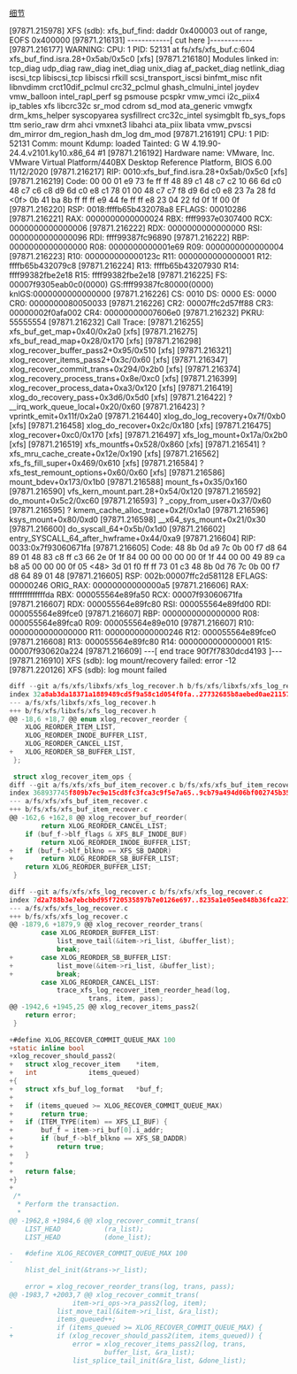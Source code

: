 <!-- 日志损坏 -->
<!-- growfs + power-off 测试过程中 -->
<!-- 在日志记录中，修改事务的扩展区块位于 growfs 交易之前，这导致验证日志重播期间失败。 -->
[细节](https://gitee.com/openeuler/kernel/commit/dba19fb8c8265bd66b689403c62ba87e74382425)


[97871.215978] XFS (sdb): xfs_buf_find: daddr 0x400003 out of range, EOFS 0x400000
[97871.216131] ------------[ cut here ]------------
[97871.216177] WARNING: CPU: 1 PID: 52131 at fs/xfs/xfs_buf.c:604 xfs_buf_find.isra.28+0x5ab/0x5c0 [xfs]
[97871.216180] Modules linked in: tcp_diag udp_diag raw_diag inet_diag unix_diag af_packet_diag netlink_diag iscsi_tcp libiscsi_tcp libiscsi rfkill scsi_transport_iscsi binfmt_misc nfit libnvdimm crct10dif_pclmul crc32_pclmul ghash_clmulni_intel joydev vmw_balloon intel_rapl_perf sg psmouse pcspkr vmw_vmci i2c_piix4 ip_tables xfs libcrc32c sr_mod cdrom sd_mod ata_generic vmwgfx drm_kms_helper syscopyarea sysfillrect crc32c_intel sysimgblt fb_sys_fops ttm serio_raw drm ahci vmxnet3 libahci ata_piix libata vmw_pvscsi dm_mirror dm_region_hash dm_log dm_mod
[97871.216191] CPU: 1 PID: 52131 Comm: mount Kdump: loaded Tainted: G        W         4.19.90-24.4.v2101.ky10.x86_64 #1
[97871.216192] Hardware name: VMware, Inc. VMware Virtual Platform/440BX Desktop Reference Platform, BIOS 6.00 11/12/2020
[97871.216217] RIP: 0010:xfs_buf_find.isra.28+0x5ab/0x5c0 [xfs]
[97871.216219] Code: 00 00 01 e9 73 fe ff ff 48 89 c1 48 c7 c2 10 66 6d c0 48 c7 c6 c8 d9 6d c0 e8 c1 78 01 00 48 c7 c7 f8 d9 6d c0 e8 23 7a 28 fd <0f> 0b 41 ba 8b ff ff ff e9 44 fe ff ff e8 23 04 22 fd 0f 1f 00 0f
[97871.216220] RSP: 0018:ffffb65b432078a8 EFLAGS: 00010286
[97871.216221] RAX: 0000000000000024 RBX: ffff9937e0307400 RCX: 0000000000000006
[97871.216222] RDX: 0000000000000000 RSI: 0000000000000096 RDI: ffff99387fc96890
[97871.216222] RBP: 0000000000000000 R08: 0000000000001e69 R09: 0000000000000004
[97871.216223] R10: 000000000000123c R11: 0000000000000001 R12: ffffb65b432079c8
[97871.216224] R13: ffffb65b43207930 R14: ffff99382fbe2e18 R15: ffff99382fbe2e18
[97871.216225] FS:  00007f9305eab0c0(0000) GS:ffff99387fc80000(0000) knlGS:0000000000000000
[97871.216226] CS:  0010 DS: 0000 ES: 0000 CR0: 0000000080050033
[97871.216226] CR2: 00007ffc2d57ff88 CR3: 00000002f0afa002 CR4: 00000000007606e0
[97871.216232] PKRU: 55555554
[97871.216232] Call Trace:
[97871.216255]  xfs_buf_get_map+0x40/0x2a0 [xfs]
[97871.216275]  xfs_buf_read_map+0x28/0x170 [xfs]
[97871.216298]  xlog_recover_buffer_pass2+0x95/0x510 [xfs]
[97871.216321]  xlog_recover_items_pass2+0x3c/0x60 [xfs]
[97871.216347]  xlog_recover_commit_trans+0x294/0x2b0 [xfs]
[97871.216374]  xlog_recovery_process_trans+0x8e/0xc0 [xfs]
[97871.216399]  xlog_recover_process_data+0xa3/0x120 [xfs]
[97871.216419]  xlog_do_recovery_pass+0x3d6/0x5d0 [xfs]
[97871.216422]  ? __irq_work_queue_local+0x20/0x60
[97871.216423]  ? vprintk_emit+0x11f/0x2a0
[97871.216440]  xlog_do_log_recovery+0x7f/0xb0 [xfs]
[97871.216458]  xlog_do_recover+0x2c/0x180 [xfs]
[97871.216475]  xlog_recover+0xc0/0x170 [xfs]
[97871.216497]  xfs_log_mount+0x17a/0x2b0 [xfs]
[97871.216519]  xfs_mountfs+0x528/0x860 [xfs]
[97871.216541]  ? xfs_mru_cache_create+0x12e/0x190 [xfs]
[97871.216562]  xfs_fs_fill_super+0x469/0x610 [xfs]
[97871.216584]  ? xfs_test_remount_options+0x60/0x60 [xfs]
[97871.216586]  mount_bdev+0x173/0x1b0
[97871.216588]  mount_fs+0x35/0x160
[97871.216590]  vfs_kern_mount.part.28+0x54/0x120
[97871.216592]  do_mount+0x5c2/0xc60
[97871.216593]  ? _copy_from_user+0x37/0x60
[97871.216595]  ? kmem_cache_alloc_trace+0x2f/0x1a0
[97871.216596]  ksys_mount+0x80/0xd0
[97871.216598]  __x64_sys_mount+0x21/0x30
[97871.216600]  do_syscall_64+0x5b/0x1d0
[97871.216602]  entry_SYSCALL_64_after_hwframe+0x44/0xa9
[97871.216604] RIP: 0033:0x7f93060671fa
[97871.216605] Code: 48 8b 0d a9 7c 0b 00 f7 d8 64 89 01 48 83 c8 ff c3 66 2e 0f 1f 84 00 00 00 00 00 0f 1f 44 00 00 49 89 ca b8 a5 00 00 00 0f 05 <48> 3d 01 f0 ff ff 73 01 c3 48 8b 0d 76 7c 0b 00 f7 d8 64 89 01 48
[97871.216605] RSP: 002b:00007ffc2d581128 EFLAGS: 00000246 ORIG_RAX: 00000000000000a5
[97871.216606] RAX: ffffffffffffffda RBX: 000055564e89fa50 RCX: 00007f93060671fa
[97871.216607] RDX: 000055564e89fc80 RSI: 000055564e89fd00 RDI: 000055564e89fce0
[97871.216607] RBP: 0000000000000000 R08: 000055564e89fca0 R09: 000055564e89e010
[97871.216607] R10: 0000000000000000 R11: 0000000000000246 R12: 000055564e89fce0
[97871.216608] R13: 000055564e89fc80 R14: 0000000000000001 R15: 00007f930620a224
[97871.216609] ---[ end trace 90f7f7830dcd4193 ]---
[97871.216910] XFS (sdb): log mount/recovery failed: error -12
[97871.220126] XFS (sdb): log mount failed


```c
diff --git a/fs/xfs/libxfs/xfs_log_recover.h b/fs/xfs/libxfs/xfs_log_recover.h
index 32a8ab3da18371a1889489cd5f9a58c1d054f0fa..27732685b8aebed0ae21157c3effd8e8d20ef70f 100644
--- a/fs/xfs/libxfs/xfs_log_recover.h
+++ b/fs/xfs/libxfs/xfs_log_recover.h
@@ -18,6 +18,7 @@ enum xlog_recover_reorder {
 	XLOG_REORDER_ITEM_LIST,
 	XLOG_REORDER_INODE_BUFFER_LIST,
 	XLOG_REORDER_CANCEL_LIST,
+	XLOG_REORDER_SB_BUFFER_LIST,
 };
 
 struct xlog_recover_item_ops {
diff --git a/fs/xfs/xfs_buf_item_recover.c b/fs/xfs/xfs_buf_item_recover.c
index 368937745f809b7ec9e15cd8fc3fca3c9f5e7a65..9cb79a494d06bf002745b35c32bb31feba67ef49 100644
--- a/fs/xfs/xfs_buf_item_recover.c
+++ b/fs/xfs/xfs_buf_item_recover.c
@@ -162,6 +162,8 @@ xlog_recover_buf_reorder(
 		return XLOG_REORDER_CANCEL_LIST;
 	if (buf_f->blf_flags & XFS_BLF_INODE_BUF)
 		return XLOG_REORDER_INODE_BUFFER_LIST;
+	if (buf_f->blf_blkno == XFS_SB_DADDR)
+		return XLOG_REORDER_SB_BUFFER_LIST;
 	return XLOG_REORDER_BUFFER_LIST;
 }
 
diff --git a/fs/xfs/xfs_log_recover.c b/fs/xfs/xfs_log_recover.c
index 7d2a788b3e7ebcbbd95f720535897b7e0126e697..8235a1e05ee848b36fca22140239cec3eef3b4d2 100644
--- a/fs/xfs/xfs_log_recover.c
+++ b/fs/xfs/xfs_log_recover.c
@@ -1879,6 +1879,9 @@ xlog_recover_reorder_trans(
 		case XLOG_REORDER_BUFFER_LIST:
 			list_move_tail(&item->ri_list, &buffer_list);
 			break;
+		case XLOG_REORDER_SB_BUFFER_LIST:
+			list_move(&item->ri_list, &buffer_list);
+			break;
 		case XLOG_REORDER_CANCEL_LIST:
 			trace_xfs_log_recover_item_reorder_head(log,
 					trans, item, pass);
@@ -1942,6 +1945,25 @@ xlog_recover_items_pass2(
 	return error;
 }
 
+#define XLOG_RECOVER_COMMIT_QUEUE_MAX 100
+static inline bool
+xlog_recover_should_pass2(
+	struct xlog_recover_item	*item,
+	int				items_queued)
+{
+	struct xfs_buf_log_format	*buf_f;
+
+	if (items_queued >= XLOG_RECOVER_COMMIT_QUEUE_MAX)
+		return true;
+	if (ITEM_TYPE(item) == XFS_LI_BUF) {
+		buf_f = item->ri_buf[0].i_addr;
+		if (buf_f->blf_blkno == XFS_SB_DADDR)
+			return true;
+	}
+
+	return false;
+}
+
 /*
  * Perform the transaction.
  *
@@ -1962,8 +1984,6 @@ xlog_recover_commit_trans(
 	LIST_HEAD			(ra_list);
 	LIST_HEAD			(done_list);
 
-	#define XLOG_RECOVER_COMMIT_QUEUE_MAX 100
-
 	hlist_del_init(&trans->r_list);
 
 	error = xlog_recover_reorder_trans(log, trans, pass);
@@ -1983,7 +2003,7 @@ xlog_recover_commit_trans(
 				item->ri_ops->ra_pass2(log, item);
 			list_move_tail(&item->ri_list, &ra_list);
 			items_queued++;
-			if (items_queued >= XLOG_RECOVER_COMMIT_QUEUE_MAX) {
+			if (xlog_recover_should_pass2(item, items_queued)) {
 				error = xlog_recover_items_pass2(log, trans,
 						buffer_list, &ra_list);
 				list_splice_tail_init(&ra_list, &done_list);
```
